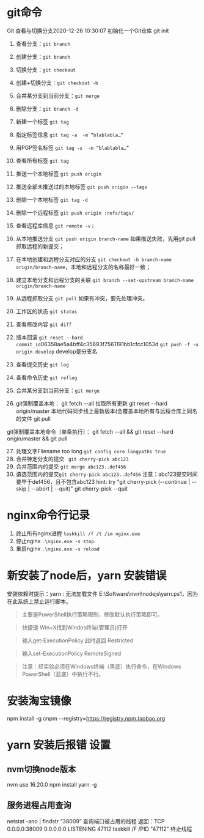 # git命令
Git 查看与切换分支2020-12-26 10:30:07
初始化一个Git仓库 git init

1. 查看分支：` git branch `
2. 创建分支：` git branch `
3. 切换分支：`git checkout `
4. 创建+切换分支：`git checkout -b `
5. 合并某分支到当前分支：`git merge `
6. 删除分支：`git branch -d `
7. 新建一个标签 `git tag `
8. 指定标签信息 `git tag -a  -m “blablabla…”`
9. 用PGP签名标签 `git tag -s  -m “blablabla…”`
10. 查看所有标签 `git tag`
11. 推送一个本地标签 `git push origin `
12. 推送全部未推送过的本地标签 `git push origin --tags`
13. 删除一个本地标签 `git tag -d `
14. 删除一个远程标签 `git push origin :refs/tags/`
15. 查看远程库信息 `git remote -v；`
16. 从本地推送分支 `git push origin branch-name` 如果推送失败，先用git pull抓取远程的新提交；
17. 在本地创建和远程分支对应的分支 `git checkout -b branch-name origin/branch-name`，本地和远程分支的名称最好一致；
18. 建立本地分支和远程分支的关联 `git branch --set-upstream branch-name origin/branch-name`
19. 从远程抓取分支 `git pull` 如果有冲突，要先处理冲突。
20. 工作区的状态 `git status`
21. 查看修改内容 `git diff`
22. 版本回滚 `git reset --hard commit_id`06358ae5a4bff4c35693f7561191bb1cfcc1053d
            `git push -f -u origin develop` develop是分支名

23. 查看提交历史 `git log` 
24. 查看命令历史 `git reflog`
25. 合并某分支到当前分支：`git merge `
26. git强制覆盖本地：
git fetch --all                拉取所有更新
git reset --hard origin/master  本地代码同步线上最新版本(会覆盖本地所有与远程仓库上同名的文件
git pull

git强制覆盖本地命令（单条执行）：
     git fetch --all &&  git reset --hard origin/master && git pull

27. 处理文字Filename too long `git config core.longpaths true`
28. 合并特定分支的提交 ` git cherry-pick abc123`
29. 合并范围内的提交 `git merge abc123..def456` 
30. 遴选范围内的提交`git cherry-pick abc123..def456`  注意：abc123提交时间要早于def456，且不包含abc123
hint: try "git cherry-pick (--continue | --skip | --abort | --quit)"
git cherry-pick --quit



# nginx命令行记录
1. 终止所有nginx进程   `taskkill /f /t /im nginx.exe`
2. 停止nginx  `.\nginx.exe -s stop`
3. 重启nginx  `.\nginx.exe -s reload`

# 新安装了node后，yarn 安装错误
安装依赖时提示：yarn : 无法加载文件 E:\Software\nvm\nodejs\yarn.ps1，因为在此系统上禁止运行脚本。
> 主要是PowerShell执行策略限制，修改默认执行策略即可。

> 快捷键 Win+X找到Windos终端(管理员)打开

> 输入get-ExecutionPolicy 此时返回 Restricted

> 输入set-ExecutionPolicy RemoteSigned

> 注意：经实验必须在Windows终端（黑底）执行命令，在Windows PowerShell（蓝底）中执行不行。

# 安装淘宝镜像
npm install -g cnpm --registry=https://registry.npm.taobao.org
# yarn 安装后报错 设置

## nvm切换node版本
nvm use 16.20.0
npm install yarn -g

## 服务进程占用查询
netstat -ano | findstr “38009”  查询端口被占用的线程
返回：TCP    0.0.0.0:38009          0.0.0.0:0              LISTENING       47112
taskkill /F /PID "47112"  终止线程